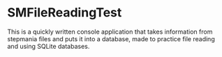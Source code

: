 # SMFileReadingTest
This is a quickly written console application that takes information from stepmania files and puts it into a database, made to practice file reading and using SQLite databases.
